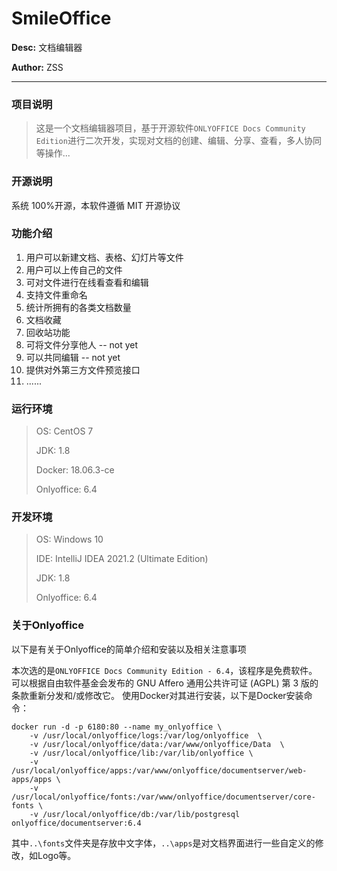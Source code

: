 # SmileOffice

**Desc:** 文档编辑器

**Author:** ZSS

---

### 项目说明

> 这是一个文档编辑器项目，基于开源软件`ONLYOFFICE Docs Community Edition`进行二次开发，实现对文档的创建、编辑、分享、查看，多人协同等操作...



###  开源说明

系统 100%开源，本软件遵循 MIT 开源协议



### 功能介绍

1. 用户可以新建文档、表格、幻灯片等文件
2. 用户可以上传自己的文件
3. 可对文件进行在线看查看和编辑
4. 支持文件重命名
5. 统计所拥有的各类文档数量
6. 文档收藏
7. 回收站功能
8. 可将文件分享他人 -- not yet
9. 可以共同编辑 -- not yet
10. 提供对外第三方文件预览接口
11. ......

### 运行环境

> OS: CentOS 7
>
> JDK: 1.8
>
> Docker: 18.06.3-ce
>
> Onlyoffice: 6.4

### 开发环境

> OS: Windows 10
>
> IDE: IntelliJ IDEA 2021.2 (Ultimate Edition)
>
> JDK: 1.8
>
> Onlyoffice: 6.4

### 关于Onlyoffice

以下是有关于Onlyoffice的简单介绍和安装以及相关注意事项

​		本次选的是`ONLYOFFICE Docs Community Edition - 6.4`，该程序是免费软件。 可以根据自由软件基金会发布的 GNU Affero 通用公共许可证 (AGPL) 第 3 版的条款重新分发和/或修改它。
​		使用Docker对其进行安装，以下是Docker安装命令：

```shell
docker run -d -p 6180:80 --name my_onlyoffice \
    -v /usr/local/onlyoffice/logs:/var/log/onlyoffice  \
    -v /usr/local/onlyoffice/data:/var/www/onlyoffice/Data  \
    -v /usr/local/onlyoffice/lib:/var/lib/onlyoffice \
	-v /usr/local/onlyoffice/apps:/var/www/onlyoffice/documentserver/web-apps/apps \
	-v /usr/local/onlyoffice/fonts:/var/www/onlyoffice/documentserver/core-fonts \
    -v /usr/local/onlyoffice/db:/var/lib/postgresql  onlyoffice/documentserver:6.4
```

其中`..\fonts`文件夹是存放中文字体，`..\apps`是对文档界面进行一些自定义的修改，如Logo等。



